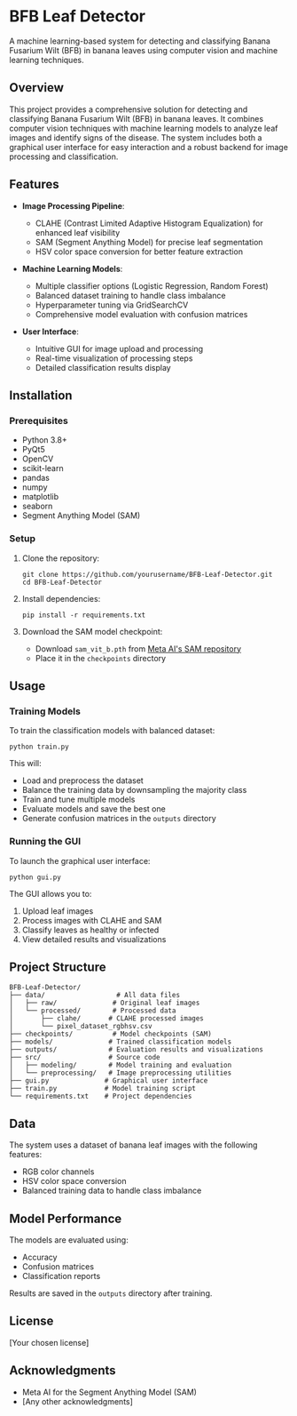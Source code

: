 # BFB Leaf Detector

A machine learning-based system for detecting and classifying Banana Fusarium Wilt (BFB) in banana leaves using computer vision and machine learning techniques.

## Overview

This project provides a comprehensive solution for detecting and classifying Banana Fusarium Wilt (BFB) in banana leaves. It combines computer vision techniques with machine learning models to analyze leaf images and identify signs of the disease. The system includes both a graphical user interface for easy interaction and a robust backend for image processing and classification.

## Features

- **Image Processing Pipeline**:
  - CLAHE (Contrast Limited Adaptive Histogram Equalization) for enhanced leaf visibility
  - SAM (Segment Anything Model) for precise leaf segmentation
  - HSV color space conversion for better feature extraction

- **Machine Learning Models**:
  - Multiple classifier options (Logistic Regression, Random Forest)
  - Balanced dataset training to handle class imbalance
  - Hyperparameter tuning via GridSearchCV
  - Comprehensive model evaluation with confusion matrices

- **User Interface**:
  - Intuitive GUI for image upload and processing
  - Real-time visualization of processing steps
  - Detailed classification results display

## Installation

### Prerequisites

- Python 3.8+
- PyQt5
- OpenCV
- scikit-learn
- pandas
- numpy
- matplotlib
- seaborn
- Segment Anything Model (SAM)

### Setup

1. Clone the repository:
   ```
   git clone https://github.com/yourusername/BFB-Leaf-Detector.git
   cd BFB-Leaf-Detector
   ```

2. Install dependencies:
   ```
   pip install -r requirements.txt
   ```

3. Download the SAM model checkpoint:
   - Download `sam_vit_b.pth` from [Meta AI's SAM repository](https://github.com/facebookresearch/segment-anything)
   - Place it in the `checkpoints` directory

## Usage

### Training Models

To train the classification models with balanced dataset:

```
python train.py
```

This will:
- Load and preprocess the dataset
- Balance the training data by downsampling the majority class
- Train and tune multiple models
- Evaluate models and save the best one
- Generate confusion matrices in the `outputs` directory

### Running the GUI

To launch the graphical user interface:

```
python gui.py
```

The GUI allows you to:
1. Upload leaf images
2. Process images with CLAHE and SAM
3. Classify leaves as healthy or infected
4. View detailed results and visualizations

## Project Structure

```
BFB-Leaf-Detector/
├── data/                  # All data files
│   ├── raw/              # Original leaf images
│   └── processed/        # Processed data
│       ├── clahe/       # CLAHE processed images
│       └── pixel_dataset_rgbhsv.csv
├── checkpoints/          # Model checkpoints (SAM)
├── models/              # Trained classification models
├── outputs/             # Evaluation results and visualizations
├── src/                 # Source code
│   ├── modeling/        # Model training and evaluation
│   └── preprocessing/   # Image preprocessing utilities
├── gui.py              # Graphical user interface
├── train.py            # Model training script
└── requirements.txt    # Project dependencies
```

## Data

The system uses a dataset of banana leaf images with the following features:
- RGB color channels
- HSV color space conversion
- Balanced training data to handle class imbalance

## Model Performance

The models are evaluated using:
- Accuracy
- Confusion matrices
- Classification reports

Results are saved in the `outputs` directory after training.

## License

[Your chosen license]

## Acknowledgments

- Meta AI for the Segment Anything Model (SAM)
- [Any other acknowledgments] 
